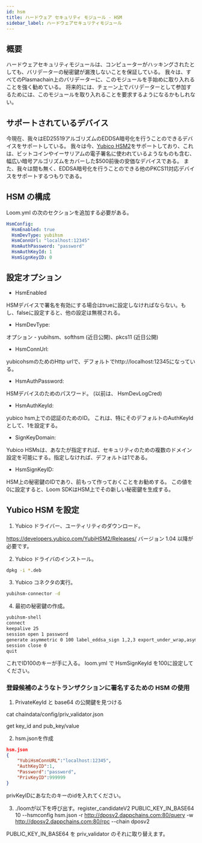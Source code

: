 ```yaml
---
id: hsm
title: ハードウェア セキュリティ モジュール - HSM
sidebar_label: ハードウェアセキュリティモジュール
---
```

## 概要

ハードウェアセキュリティモジュールは、コンピューターがハッキングされたとしても、バリデーターの秘密鍵が漏洩しないことを保証している。 我々は、すべてのPlasmachain上のバリデーターに、このモジュールを手始めに取り入れることを強く勧めている。 将来的には、チェーン上でバリデーターとして参加するためには、このモジュールを取り入れることを要求するようになるかもしれない。

## サポートされているデバイス

今現在、我々はED25519アルゴリズムのEDDSA暗号化を行うことのできるデバイスをサポートしている。 我々は今、[Yubico HSM2](https://www.yubico.com/products/yubihsm/)をサポートしており、これは、ビットコインやイーサリアムの電子署名に使われているようなものも含む、幅広い暗号アルゴリズムをカバーした$500前後の安価なデバイスである。 また、我々は間も無く、EDDSA暗号化を行うことのできる他のPKCS11対応デバイスをサポートするつもりである。

## HSM の構成

Loom.yml の次のセクションを追加する必要がある。

```yaml
HsmConfig:
  HsmEnabled: true
  HsmDevType: yubihsm
  HsmConnUrl: "localhost:12345"
  HsmAuthPassword: "password"
  HsmAuthKeyId: 1
  HsmSignKeyID: 0
```

## 設定オプション

* HsmEnabled

HSMデバイスで署名を有効にする場合はtrueに設定しなければならない。もし、falseに設定すると、他の設定は無視される。

* HsmDevType: 

オプション - yubihsm、softhsm (近日公開)、pkcs11 (近日公開)

* HsmConnUrl:

yubicohsmのためのHttp urlで、デフォルトでhttp://localhost:12345になっている。

* HsmAuthPassword: 

HSMデバイスのためのパスワード。 (以前は、 HsmDevLogCred)

* HsmAuthKeyId:

yubico hsm上での認証のためのID。 これは、特にそのデフォルトのAuthKeyIdとして、1を設定する。

* SignKeyDomain:

Yubico HSMsは、あなたが指定すれば、セキュリティのための複数のドメイン設定を可能にする。指定しなければ、デフォルトは1である。

* HsmSignKeyID:

HSM上の秘密鍵のIDであり、前もって作っておくことをお勧めする。 この値を0に設定すると、Loom SDKはHSM上でその新しい秘密鍵を生成する。

## Yubico HSM を設定

1. Yubico ドライバー、ユーティリティのダウンロード。

<https://developers.yubico.com/YubiHSM2/Releases/> バージョン 1.04 以降が必要です。

2. Yubico ドライバのインストール。 

```bash
dpkg -i *.deb 
```

3. Yubico コネクタの実行。

```bash
yubihsm-connector -d 
```

4. 最初の秘密鍵の作成。

```bash
yubihsm-shell
connect
keepalive 25
session open 1 password
generate asymmetric 0 100 label_eddsa_sign 1,2,3 export_under_wrap,asymmetric_sign_eddsa ed25519
session close 0
quit
```

これでID100のキーが手に入る。 loom.yml で HsmSignKeyId を100に設定してください。

### 登録候補のようなトランザクションに署名するための HSM の使用

1. PrivateKeyId と base64 の公開鍵を見つける

cat chaindata/config/priv_validator.json

get key_id and pub_key/value

2. hsm.jsonを作成

```json
hsm.json
{
    "YubiHsmConnURL":"localhost:12345",
    "AuthKeyID":1,
    "Password":"password",
    "PrivKeyID":999999 
}
```

privKeyIDにあなたのキーのidを入れてください。

3. ./loomが以下を呼び出す。register_candidateV2 PUBLIC_KEY_IN_BASE64 10 --hsmconfig hsm.json -r http://dposv2.dappchains.com:80/query -w http://dposv2.dappchains.com:80/rpc --chain dposv2

PUBLIC_KEY_IN_BASE64 を priv_validator のそれに取り替えます。